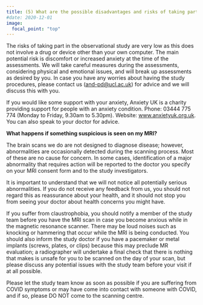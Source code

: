 ```yaml
---
title: (5) What are the possible disadvantages and risks of taking part?
#date: 2020-12-01
image:
  focal_point: "top"
---
```


<!--more-->

The risks of taking part in the observational study are very low as this does not involve a drug or device other than your own computer. The main potential risk is discomfort or increased anxiety at the time of the assessments. We will take careful measures during the assessments, considering physical and emotional issues, and will break up assessments as desired by you.
In case you have any worries about having the study procedures, please contact us (and-pd@ucl.ac.uk) for advice and we will discuss this with you.

If you would like some support with your anxiety, Anxiety UK is a charity providing support for people with an anxiety condition. Phone: 03444 775 774 (Monday to Friday, 9.30am to 5.30pm). Website: www.anxietyuk.org.uk. You can also speak to your doctor for advice.

**What happens if something suspicious is seen on my MRI?**

The brain scans we do are not designed to diagnose disease; however, abnormalities are occasionally detected during the scanning process. Most of these are no cause for concern. In some cases, identification of a major abnormality that requires action will be reported to the doctor you specify on your MRI consent form and to the study investigators.

It is important to understand that we will not notice all potentially serious abnormalities. If you do not receive any feedback from us, you should not regard this as reassurance about your health, and it should not stop you from seeing your doctor about health concerns you might have.

If you suffer from claustrophobia, you should notify a member of the study team before you have the MRI scan in case you become anxious while in the magnetic resonance scanner. There may be loud noises such as knocking or hammering that occur while the MRI is being conducted. You should also inform the study doctor if you have a pacemaker or metal implants (screws, plates, or clips) because this may preclude MR evaluation; a radiographer will undertake a final check that there is nothing that makes is unsafe for you to be scanned on the day of your scan, but please discuss any potential issues with the study team before your visit if at all possible.

Please let the study team know as soon as possible if you are suffering from COVID symptoms or may have come into contact with someone with COVID, and if so, please DO NOT come to the scanning centre.